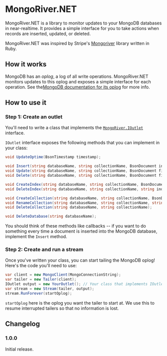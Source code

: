 # MongoRiver.NET

MongoRiver.NET is a library to monitor updates to your MongoDB databases in
near-realtime. It provides a simple interface for you to take actions when
records are inserted, updated, or deleted.

MongoRiver.NET was inspired by Stripe's [Mongoriver](https://github.com/stripe/mongoriver)
library written in Ruby.


## How it works

MongoDB has an *oplog*, a log of all write operations. MongoRiver.NET monitors
updates to this oplog and exposes a simple interface for each operation.
See the[MongoDB documentation for its oplog](http://docs.mongodb.org/manual/core/replica-set-oplog/)
for more info.


## How to use it

### Step 1: Create an outlet

You'll need to write a class that implements the
[`MongoRiver.IOutlet`](https://github.com/kspearrin/MongoRiver.NET/blob/master/src/MongoRiver/IOutlet.cs) interface.

`IOutlet` interface exposes the following methods that you can implement in your class:

```csharp
void UpdateOptime(BsonTimestamp timestamp);

void Insert(string databaseName, string collectionName, BsonDocument insertedDocument);
void Update(string databaseName, string collectionName, BsonDocument filterDocument, BsonDocument updatedDocument);
void Delete(string databaseName, string collectionName, BsonDocument filterDocument);

void CreateIndex(string databaseName, string collectionName, BsonDocument indexKeyDocument, BsonDocument optionsDocument);
void DeleteIndex(string databaseName, string collectionName, string indexName);

void CreateCollection(string databaseName, string collectionName, BsonDocument optionsDocument);
void RenameCollection(string databaseName, string collectionName, string newCollectionName);
void DeleteCollection(string databaseName, string collectionName);

void DeleteDatabase(string databaseName);
```

You should think of these methods like callbacks -- if you want to do something
every time a document is inserted into the MongoDB database, implement the
`Insert` method.

### Step 2: Create and run a stream

Once you've written your class, you can start tailing the MongoDB oplog! Here's
the code you'll need to use:

```csharp
var client = new MongoClient(MongoConnectionString);
var tailer = new Tailer(client);
IOutlet output = new YourOutlet(); // Your class that implements IOutlet here
var stream = new Stream(tailer, output);
stream.RunForever(startOplog);
```

`startOplog` here is the oplog you want the tailer to start at. We use
this to resume interrupted tailers so that no information is lost.


## Changelog

### 1.0.0

Initial release.
